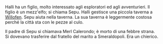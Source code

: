 

Halli ha un figlio, molto interessato agli esploratori ed agli avventurieri. Il figlio è un mezz'elfo; si chiama Sepu. 
Halli gestisce una piccola taverna a [Willofen](../Places/Places.md). Sepu aiuta nella taverna. La sua taverna è leggermente costosa perché la città sta con le pezze al culo.

Il padre di Sepu si chiamava Merl Calerondo; è morto di una febbre strana. Si dovevano trasferire dal fratello del marito a Smeraldopoli. Era un chierico.
